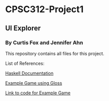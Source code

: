 # CPSC312-Project1

## UI Explorer

### By Curtis Fox and Jennifer Ahn

This repository contains all files for this project.

List of References:

[Haskell Documentation](http://hackage.haskell.org/package/gloss)

[Example Game using Gloss](https://functional-programming.it.jyu.fi/master/pages/ProjectAsteroids.md)

[Link to code for Example Game](https://functional-programming.it.jyu.fi/downloads/AsteroidsFinal.hs)

